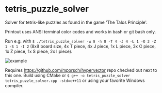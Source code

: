 # tetris_puzzle_solver
Solver for tetris-like puzzles as found in the game 'The Talos Principle'.

Printout uses ANSI terminal color codes and works in bash or git bash only.

Run e.g. with `$ ./tetris_puzzle_solver -w 8 -h 8 -T 4 -J 4 -L 1 -O 3 -Z 1 -S 1 -I 2` (8x8 board size, 4x T piece, 4x J piece, 1x L piece, 3x O piece, 1x Z piece, 1x S piece, 2x I piece).

![example](https://user-images.githubusercontent.com/1180665/43682949-dc416838-9882-11e8-8023-d44b5392c0f3.png)

Requires https://github.com/mporsch/hypervector repo checked out next to this one.
Build using CMake or `$ g++ -o tetris_puzzle_solver tetris_puzzle_solver.cpp -std=c++11` or using your favorite Windows compiler.
